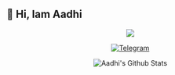 ## 🥰 Hi, Iam Aadhi

<div align="center">

![](https://komarev.com/ghpvc/?username=Aadhi000&color=blueviolet&style=flat)


<p align="center">
<a href="https://t.me/Aadhi011"><img alt="Telegram" src="https://img.shields.io/badge/Aadhi-2CA5E0?style=for-the-badge&logo=telegram&logoColor=green"/></a>
</p>

<img align="center" src="https://github-readme-stats.vercel.app/api?username=Aadhi000&include_all_commits=true&count_private=true&show_icons=true&line_height=20&title_color=7A7ADB&icon_color=2234AE&text_color=D3D3D3&bg_color=0,000000,130F40" alt="Aadhi's Github Stats">
</br>
    
<div align="center">
